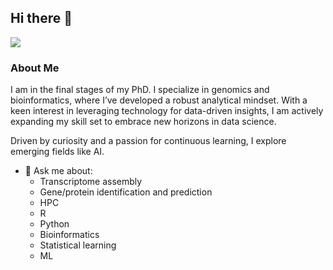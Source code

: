 ## Hi there 👋

<!--
**lachemontes/lachemontes** is a ✨ _special_ ✨ repository because its `README.md` (this file) appears on your GitHub profile.

Here are some ideas to get you started:

- 🔭 I’m currently working on ...
- 🌱 I’m currently learning ...
- 👯 I’m looking to collaborate on ...
- 🤔 I’m looking for help with ...
- 💬 Ask me about ...
- 📫 How to reach me: ...
- 😄 Pronouns: ...
- ⚡ Fun fact: ...
-->

[![](https://visitcount.itsvg.in/api?id=lachemontes&label=mirones&color=0&icon=7&pretty=false)](https://visitcount.itsvg.in)

### About Me

I am in the final stages of my PhD. I specialize in genomics and bioinformatics, where I’ve developed a robust analytical mindset. With a keen interest in leveraging technology for data-driven insights, I am actively expanding my skill set to embrace new horizons in data science.

Driven by curiosity and a passion for continuous learning, I explore emerging fields like AI. 

- 💬 Ask me about:
    - Transcriptome assembly
    - Gene/protein identification and prediction
    - HPC
    - R
    - Python
    - Bioinformatics
    - Statistical learning
    - ML



